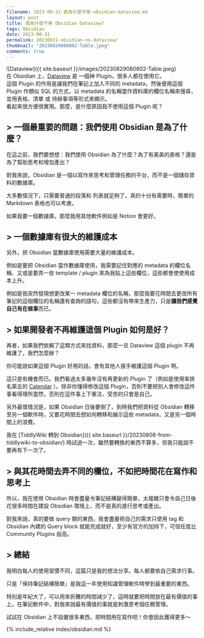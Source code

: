 ```yaml
---
filename: 2023-08-31-我為什麼不用-obsidian-dataview.md
layout: post
title: 我為什麼不用 Obsidian Dataview?
tags: Obsidian
date: 2023-08-31
permalink: 20230831-obsidian-no-dataview/
thumbnail: "20230829080802-Table.jpeg"
comments: true
---
```


![Dataview]({{ site.baseurl }}/images/20230829080802-Table.jpeg)  
在 Obsidian 上，[Dataview](https://github.com/blacksmithgu/obsidian-dataview) 是 一個神 Plugin。很多人都在使用它。  
這個 Plugin 的作用是讓我們在筆記上加入不同的 metadata，然後便用這個 Plugin 作類似 SQL 的方式，以 metadata 的名稱當作資料庫的欄位名稱來搜尋，並用表格、清單 或 待辦事項等形式來顯示。  
看起來很方便很實用。那麼，是什麼原因我不使用這個 Plugin 呢？

## > 一個最重要的問題：我們使用 Obsidian 是為了什麼？

在這之前，我們要想想：我們使用 Obsidian 為了什麼？為了有美美的表格？還是為了幫助思考和增加產出？

對我來說，Obsidian 是一個以寫作來思考和管理任務的平台，而不是一個儲存資料的數據庫。

大多數情況下，只需要普通的段落和 列表就足夠了。真的十分有需要時，簡單的 Markdown 表格也可以考慮。

如果我要一個數據庫，那麼我用其他軟件例如是 Notion 會更好。

## > 一個數據庫有很大的維護成本

另外，把 Obsidian 當數據庫使用需要大量的維護成本。

例如是要把 Obsidian 當作數據庫使用，我需要記住對應的 metadata 的欄位名稱、又或是要弄一些 template / plugin 來為我貼上這些欄位，這些都會使使用成本上升。

例如是我突然發現想更改某一 metadata 欄位的名稱，那麼我要花時間去更改所有筆記的這個欄位的名稱還有查詢的語句，這些都沒有帶來生產力，只是**讓我們感覺自己有在做事**而已。

## > 如果開發者不再維護這個 Plugin 如何是好？

再者，如果我們依賴了這類方式來找資料，那麼一旦 Dataview 這個 plugin 不再維護了，我們怎麼辦？

你可能說如果這個 Plugin 好用的話，會有其他人接手維護這個 Plugin 啊。

這只是有機會而已。我們看過太多幾年沒有再更新的 Plugin 了（例如是使用率排名第五的 [Calendar](https://github.com/liamcain/obsidian-calendar-plugin) ）。除非你懂得修改這個 Plugin，否則不要把別人會修改這件事看得理所當然，否則在這件事上下重注，受苦的只會是自己。

另外最懷情況是，如果 Obsidian 日後要倒了，到時我們把資料從 Obsidian 轉移至另一個軟件時，又要花時間去想如何轉移和展示這些 metadata，又是另一個時間上的浪費。

我在 [TiddlyWiki 轉到 Obsidian]({{ site.baseurl }}/20230808-from-tiddlywiki-to-obsidian/) 時試過一次，雖然要轉換的東西不算多，但我只能說不要再有下一次了。

## > 與其花時間去弄不同的欄位，不如把時間花在寫作和思考上

所以，我在使用 Obsidian 時會盡量令筆記結構變得簡單，太複雜只會令自己日後花很多時間在建設 Obsidian 環境上，而不是真的進行思考或產出。

對我來說，真的要做 query 類的東西，我會盡量把自己的需求只使用 tag 和 Obsidian 內建的 Query block 就能完成就好，至少有官方的加持下，可信任度比 Community Plugins 般高。
## > 總結

我明白每人的使用習慣不同，這篇只是我的想法分享。每人都要依自己需求行事。

只是「保持筆記結構簡單」是我這一年使用知識管理軟件時學到最重要的東西。

特別是年紀大了，可以用來折騰的時間減少了，這時就要把時間放在最有價值的事上。在筆記軟件中，對我來說最有價值的事就是刺激思考個任務管理。

試試在 Obsidian 上不設置很多東西，把時間用在寫作吧！你會因此獲得更多～



{% include_relative index/obsidian.md %}



<!--
- [我為什麼不用 Obsidian Dataview?]({{ site.baseurl }}/20230831-obsidian-no-dataview/)
-->